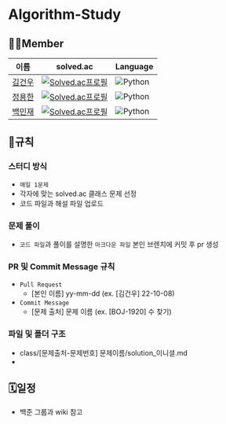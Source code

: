 # Algorithm-Study

## 🤦‍♂️Member
|이름|solved.ac|Language|
|---|---|---|
|[김건우](https://github.com/dvpaa)|[![Solved.ac프로필](http://mazassumnida.wtf/api/mini/generate_badge?boj=kgo0926)](https://solved.ac/kgo0926)|<img alt="Python" src ="https://img.shields.io/badge/Python-3776AB.svg?&style=for-the-badge&logo=Python&logoColor=white"/>|
|[정용한](https://github.com/Jung-YongHan)|[![Solved.ac프로필](http://mazassumnida.wtf/api/mini/generate_badge?boj=dydgks789)](https://solved.ac/dydgks789)|<img alt="Python" src ="https://img.shields.io/badge/Python-3776AB.svg?&style=for-the-badge&logo=Python&logoColor=white"/>|
|[백민재](https://github.com/jayjayjayjayjayjayjayjayjay)|[![Solved.ac프로필](http://mazassumnida.wtf/api/mini/generate_badge?boj=qoralswo29)](https://solved.ac/qoralswo29)|<img alt="Python" src ="https://img.shields.io/badge/Python-3776AB.svg?&style=for-the-badge&logo=Python&logoColor=white"/>|


## 📜규칙
### 스터디 방식
- `매일 1문제`
- 각자에 맞는 solved.ac 클래스 문제 선정
- 코드 파일과 해설 파일 업로드

### 문제 풀이
- `코드 파일`과 풀이를 설명한 `마크다운 파일` 본인 브렌치에 커밋 후 pr 생성

### PR 및 Commit Message 규칙
- `Pull Request`
  - [본인 이름] yy-mm-dd (ex. [김건우] 22-10-08)
- `Commit Message`
  - [문제 출처] 문제 이름 (ex. [BOJ-1920] 수 찾기)

### 파일 및 폴더 구조
- class/[문제출처-문제번호] 문제이름/solution_이니셜.md
- 

## 🗓일정
- 백준 그룹과 wiki 참고

